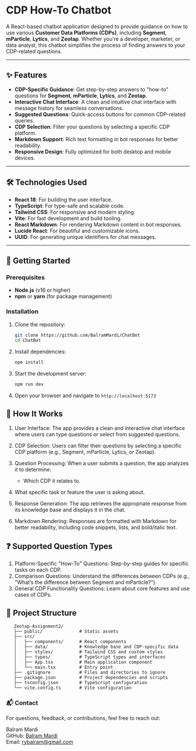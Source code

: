 # CDP How-To Chatbot

A React-based chatbot application designed to provide guidance on how to use various **Customer Data Platforms (CDPs)**, including **Segment**, **mParticle**, **Lytics**, and **Zeotap**. Whether you're a developer, marketer, or data analyst, this chatbot simplifies the process of finding answers to your CDP-related questions.

---

## ✨ Features

- **CDP-Specific Guidance**: Get step-by-step answers to "how-to" questions for **Segment**, **mParticle**, **Lytics**, and **Zeotap**.
- **Interactive Chat Interface**: A clean and intuitive chat interface with message history for seamless conversations.
- **Suggested Questions**: Quick-access buttons for common CDP-related queries.
- **CDP Selection**: Filter your questions by selecting a specific CDP platform.
- **Markdown Support**: Rich text formatting in bot responses for better readability.
- **Responsive Design**: Fully optimized for both desktop and mobile devices.

---

## 🛠️ Technologies Used

- **React 18**: For building the user interface.
- **TypeScript**: For type-safe and scalable code.
- **Tailwind CSS**: For responsive and modern styling.
- **Vite**: For fast development and build tooling.
- **React Markdown**: For rendering Markdown content in bot responses.
- **Lucide React**: For beautiful and customizable icons.
- **UUID**: For generating unique identifiers for chat messages.

---

## 🚀 Getting Started

### Prerequisites

- **Node.js** (v16 or higher)
- **npm** or **yarn** (for package management)

### Installation

1. Clone the repository:

   ```bash
   git clone https://github.com/BalramMardi/ChatBot
   cd ChatBot
   ```

2. Install dependencies:

   ```bash
   npm install
   ```

3. Start the development server:

   ```bash
   npm run dev
   ```

4. Open your browser and navigate to `http://localhost:5173`

## 🤖 How It Works

1. User Interface: The app provides a clean and interactive chat interface where users can type questions or select from suggested questions.
2. CDP Selection: Users can filter their questions by selecting a specific CDP platform (e.g., Segment, mParticle, Lytics, or Zeotap).
3. Question Processing: When a user submits a question, the app analyzes it to determine:

   - Which CDP it relates to.

4. What specific task or feature the user is asking about.
5. Response Generation: The app retrieves the appropriate response from its knowledge base and displays it in the chat.
6. Markdown Rendering: Responses are formatted with Markdown for better readability, including code snippets, lists, and bold/italic text.

## ❓ Supported Question Types

1. Platform-Specific "How-To" Questions: Step-by-step guides for specific tasks on each CDP.
2. Comparison Questions: Understand the differences between CDPs (e.g., "What’s the difference between Segment and mParticle?").
3. General CDP Functionality Questions: Learn about core features and use cases of CDPs.

## 📂 Project Structure

```
   Zeotap-Assignment2/
   ├── public/              # Static assets
   ├── src/
   │   ├── components/      # React components
   │   ├── data/            # Knowledge base and CDP-specific data
   │   ├── styles/          # Tailwind CSS and custom styles
   │   ├── types/           # TypeScript types and interfaces
   │   ├── App.tsx          # Main application component
   │   └── main.tsx         # Entry point
   ├── .gitignore           # Files and directories to ignore
   ├── package.json         # Project dependencies and scripts
   ├── tsconfig.json        # TypeScript configuration
   └── vite.config.ts       # Vite configuration

```

### 📬 Contact

For questions, feedback, or contributions, feel free to reach out:

Balram Mardi  
GitHub: [Balram Mardi](https://github.com/BalramMardi)  
Email: [rybalram@gmail.com](mailto:rybalram@gmail.com)
